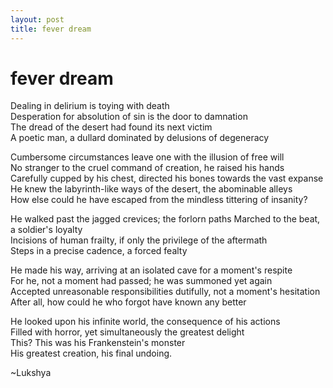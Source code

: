 ```yaml
---
layout: post
title: fever dream
---
```


# fever dream

Dealing in delirium is toying with death  
Desperation for absolution of sin is the door to damnation  
The dread of the desert had found its next victim  
A poetic man, a dullard dominated by delusions of degeneracy

Cumbersome circumstances leave one with the illusion of free will  
No stranger to the cruel command of creation, he raised his hands  
Carefully cupped by his chest, directed his bones towards the vast expanse  
He knew the labyrinth-like ways of the desert, the abominable alleys  
How else could he have escaped from the mindless tittering of insanity?

He walked past the jagged crevices; the forlorn paths
Marched to the beat, a soldier's loyalty  
Incisions of human frailty, if only the privilege of the aftermath  
Steps in a precise cadence, a forced fealty

He made his way, arriving at an isolated cave for a moment's respite  
For he, not a moment had passed; he was summoned yet again  
Accepted unreasonable responsibilities dutifully, not a moment's hesitation  
After all, how could he who forgot have known any better

He looked upon his infinite world, the consequence of his actions  
Filled with horror, yet simultaneously the greatest delight  
This? This was his Frankenstein's monster  
His greatest creation, his final undoing.

~Lukshya
